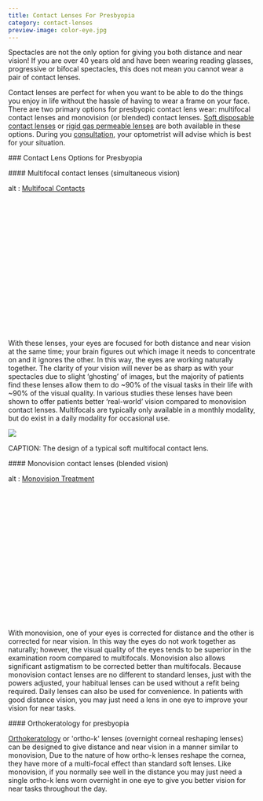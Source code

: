 ```yaml
---
title: Contact Lenses For Presbyopia
category: contact-lenses
preview-image: color-eye.jpg
---
```

<div class="employee-heading">
<p>Spectacles are not the only option for giving you both distance and near vision! If you are over 40 years old and have been wearing reading glasses, progressive or bifocal spectacles, this does not mean you cannot wear a pair of contact lenses.</p>
<p>Contact lenses are perfect for when you want to be able to do the things you enjoy in life without the hassle of having to wear a  frame on your face. There are two primary options for presbyopic contact lens wear: multifocal contact lenses and monovision (or blended) contact lenses. <a href="/what-we-do/soft-disposable-lenses">Soft disposable contact lenses</a> or <a href="/what-we-do/gas-permeable-contact-lenses">rigid gas permeable lenses</a> are both available in these options. During you <a href="/what-we-do/eye-exam">consultation</a>, your optometrist will advise which is best for your situation.</p>
</div>

\### Contact Lens Options for Presbyopia

\#### Multifocal contact lenses (simultaneous vision)

<div class="myWrapper" style="position: relative; padding-bottom: 56.25%; height: 0;"><!--\[if IE]><iframe frameborder="0" type="text/html" src="https://2689-2347.captiv8online.com/animations/embed/one/mult-o-l-o-t-t?player_width=100%&player_height=100%&site_company_language=34&autostart=false" width="100%" height="100%" style="position:absolute;top:0;left:0;width:100%;height:100%;"></iframe><!\[endif]--><!--\[if !IE]> <--><object data="https://2689-2347.captiv8online.com/animations/embed/one/mult-o-l-o-t-t?player_width=100%&player_height=100%&site_company_language=34&autostart=false" type="text/html" width="100%" height="100%" style="position:absolute;top:0;left:0;width:100%;height:100%;">  alt : <a href="https://2689-2347.captiv8online.com/animations/embed/one/mult-o-l-o-t-t?player_width=100%&player_height=100%&site_company_language=34&autostart=false">Multifocal Contacts</a></object><!--> <!\[endif]--></div>

<br>

With these lenses, your eyes are focused for both distance and near vision at the same time; your brain figures out which image it needs to concentrate on and it ignores the other. In this way, the eyes are working naturally together. The clarity of your vision will never be as sharp as with your spectacles due to slight ‘ghosting’ of images, but the majority of patients find these lenses allow them to do \~90% of the visual tasks in their life with \~90% of the visual quality. In various studies these lenses have been shown to offer patients better ‘real-world’ vision compared to monovision contact lenses. Multifocals are typically only available in a monthly modality, but do exist in a daily modality for occasional use.

![](/uploads/cooper-multifocal-desing.jpg)

CAPTION: The design of a typical soft multifocal contact lens.

\#### Monovision contact lenses (blended vision)

<div class="myWrapper" style="position: relative; padding-bottom: 56.25%; height: 0;"><!--\[if IE]><iframe frameborder="0" type="text/html" src="https://2689-2347.captiv8online.com/animations/embed/one/monovision-treatment?player_width=100%&player_height=100%&site_company_language=34&autostart=false" width="100%" height="100%" style="position:absolute;top:0;left:0;width:100%;height:100%;"></iframe><!\[endif]--><!--\[if !IE]> <--><object data="https://2689-2347.captiv8online.com/animations/embed/one/monovision-treatment?player_width=100%&player_height=100%&site_company_language=34&autostart=false" type="text/html" width="100%" height="100%" style="position:absolute;top:0;left:0;width:100%;height:100%;">  alt : <a href="https://2689-2347.captiv8online.com/animations/embed/one/monovision-treatment?player_width=100%&player_height=100%&site_company_language=34&autostart=false">Monovision Treatment</a></object><!--> <!\[endif]--></div>

<br>

With monovision, one of your eyes is corrected for distance and the other is corrected for near vision. In this way the eyes do not work together as naturally; however, the visual quality of the eyes tends to be superior in the examination room compared to multifocals. Monovision also allows significant astigmatism to be corrected better than multifocals. Because monovision contact lenses are no different to standard lenses, just with the powers adjusted, your habitual lenses can be used without a refit being required. Daily lenses can also be used for convenience. In patients with good distance vision, you may just need a lens in one eye to improve your vision for near tasks.

\#### Orthokeratology for presbyopia

[Orthokeratology](/what-we-do/orthokeratology-corneal-reshaping) or 'ortho-k' lenses (overnight corneal reshaping lenses) can be designed to give distance and near vision in a manner similar to monovision, Due to the nature of how ortho-k lenses reshape the cornea, they have more of a multi-focal effect than standard soft lenses. Like monovision, if you normally see well in the distance you may just need a single ortho-k lens worn overnight in one eye to give you better vision for near tasks throughout the day.
